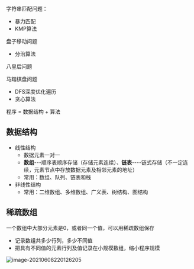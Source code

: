 字符串匹配问题：

+ 暴力匹配
+ KMP算法

盘子移动问题

+ 分治算法

八皇后问题

马踏棋盘问题

+ DFS深度优化遍历
+ 贪心算法



程序 = 数据结构 + 算法  

## 数据结构

+ 线性结构
  + 数据元素一对一
  + **数组**---顺序表顺序存储（存储元素连续）、**链表**----链式存储（不一定连续，元素节点中存放数据元素及相邻元素的地址）
  + 常用：数组、队列、链表和栈
+ 非线性结构
  + 常用：二维数组、多维数组、广义表、树结构、图结构



## 稀疏数组

一个数组中大部分元素是0，或者同一个值，可以用稀疏数组保存

+ 记录数组共多少行列，多少不同值
+ 把具有不同值的元素行列及值记录在小规模数组，缩小程序规模

![image-20210608220126205](C:\Users\15200\AppData\Roaming\Typora\typora-user-images\image-20210608220126205.png)

